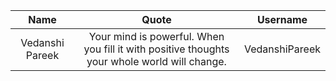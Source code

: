 
| Name | Quote | Username |
|:------:|:--------:|:---------:|
Vedanshi Pareek| Your mind is powerful. When you fill it with positive thoughts your whole world will change. |VedanshiPareek
